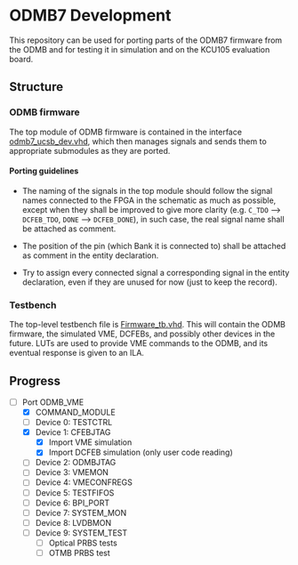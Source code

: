 # ODMB7 Development

This repository can be used for porting parts of the ODMB7 firmware from the ODMB and for testing it in simulation and on the KCU105 evaluation board. 

## Structure

### ODMB firmware
The top module of ODMB firmware is contained in the interface [odmb7_ucsb_dev.vhd](/source/odmb7_ucsb_dev.vhd), which then manages signals and sends them to
appropriate submodules as they are ported. 

#### Porting guidelines
- The naming of the signals in the top module should follow the signal names connected to the FPGA in the schematic as much as possible, except when they shall be
  improved to give more clarity  (e.g. `C_TDO` --> `DCFEB_TDO`, `DONE` --> `DCFEB_DONE`), in such case, the real signal name shall be attached as comment.

- The position of the pin (which Bank it is connected to) shall be attached as comment in the entity declaration.

- Try to assign every connected signal a corresponding signal in the entity declaration, even if they are unused for now (just to keep the record).


### Testbench
The top-level testbench file is [Firmware_tb.vhd](testbench/source/Firmware_tb.vhd). This will contain the ODMB firmware, the simulated VME, DCFEBs, and possibly
other devices in the future. LUTs are used to provide VME commands to the ODMB, and its eventual response is given to an ILA. 


## Progress

- [ ] Port ODMB_VME 
  - [X] COMMAND_MODULE
  - [ ] Device 0: TESTCTRL
  - [X] Device 1: CFEBJTAG
    - [X] Import VME simulation
    - [X] Import DCFEB simulation (only user code reading)
  - [ ] Device 2: ODMBJTAG
  - [ ] Device 3: VMEMON
  - [ ] Device 4: VMECONFREGS
  - [ ] Device 5: TESTFIFOS
  - [ ] Device 6: BPI_PORT
  - [ ] Device 7: SYSTEM_MON
  - [ ] Device 8: LVDBMON
  - [ ] Device 9: SYSTEM_TEST
    - [ ] Optical PRBS tests
    - [ ] OTMB PRBS test

